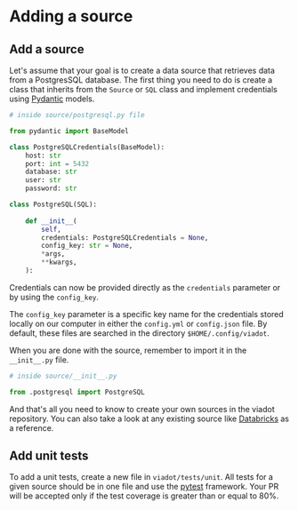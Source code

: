 # Adding a source
## Add a source
Let's assume that your goal is to create a data source that retrieves data from a PostgresSQL database. The first thing you need to do is create a class that inherits from the `Source` or `SQL` class and implement credentials using [Pydantic](https://medium.com/mlearning-ai/improve-your-data-models-with-pydantic-f9f10ca66f26) models.

```python
# inside source/postgresql.py file

from pydantic import BaseModel

class PostgreSQLCredentials(BaseModel):
    host: str
    port: int = 5432
    database: str
    user: str
    password: str

class PostgreSQL(SQL):
    
    def __init__(
        self,
        credentials: PostgreSQLCredentials = None,
        config_key: str = None,
        *args,
        **kwargs,
    ):
```

Credentials can now be provided directly as the `credentials` parameter or by using the `config_key`.

The `config_key` parameter  is a specific key name for the credentials stored locally on our computer in either the `config.yml` or `config.json` file. By default, these files are searched in the directory `$HOME/.config/viadot`. 

When you are done with the source, remember to import it in the `__init__.py` file. 

```python
# inside source/__init__.py

from .postgresql import PostgreSQL
```

And that's all you need to know to create your own sources in the viadot repository. You can also take a look at any existing source like [Databricks](https://github.com/dyvenia/viadot/blob/2.0/viadot/sources/databricks.py) as a reference. 

## Add unit tests
To add a unit tests, create a new file in `viadot/tests/unit`. All tests for a given source should be in one file and use the [pytest](https://docs.pytest.org/en/7.3.x/) framework. Your PR will be accepted only if the test coverage is greater than or equal to 80%.

